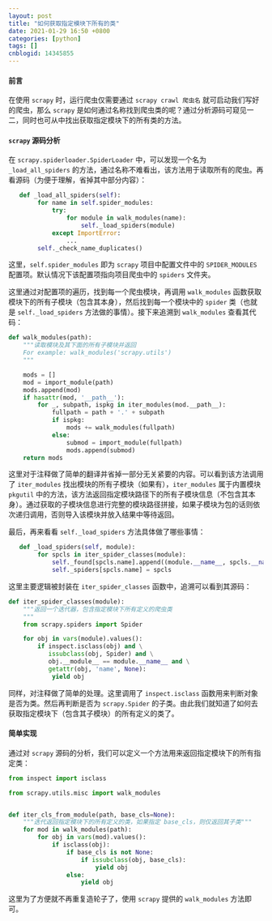 ```yaml
---
layout: post
title: "如何获取指定模块下所有的类"
date: 2021-01-29 16:50 +0800
categories: [python]
tags: []
cnblogid: 14345855
---
```


#### 前言
在使用 `scrapy` 时，运行爬虫仅需要通过 `scrapy crawl 爬虫名` 就可启动我们写好的爬虫，那么 `scrapy` 是如何通过名称找到爬虫类的呢？通过分析源码可窥见一二，同时也可从中找出获取指定模块下的所有类的方法。

#### `scrapy` 源码分析
在 `scrapy.spiderloader.SpiderLoader` 中，可以发现一个名为 `_load_all_spiders` 的方法，通过名称不难看出，该方法用于读取所有的爬虫。再看源码（为便于理解，省掉其中部分内容）：
```python
   def _load_all_spiders(self):
        for name in self.spider_modules:
            try:
                for module in walk_modules(name):
                    self._load_spiders(module)
            except ImportError:
                ...
        self._check_name_duplicates()
```
这里，`self.spider_modules` 即为 `scrapy` 项目中配置文件中的 `SPIDER_MODULES` 配置项。默认情况下该配置项指向项目爬虫中的 `spiders` 文件夹。

这里通过对配置项的遍历，找到每一个爬虫模块，再调用 `walk_modules` 函数获取模块下的所有子模块（包含其本身），然后找到每一个模块中的 `spider` 类（也就是 `self._load_spiders` 方法做的事情）。接下来追溯到 `walk_modules` 查看其代码：

```python
def walk_modules(path):
    """读取模块及其下面的所有子模块并返回
    For example: walk_modules('scrapy.utils')
    """

    mods = []
    mod = import_module(path)
    mods.append(mod)
    if hasattr(mod, '__path__'):
        for _, subpath, ispkg in iter_modules(mod.__path__):
            fullpath = path + '.' + subpath
            if ispkg:
                mods += walk_modules(fullpath)
            else:
                submod = import_module(fullpath)
                mods.append(submod)
    return mods
```
这里对于注释做了简单的翻译并省掉一部分无关紧要的内容。可以看到该方法调用了 `iter_modules` 找出模块的所有子模块（如果有），`iter_modules` 属于内置模块 `pkgutil` 中的方法，该方法返回指定模块路径下的所有子模块信息（不包含其本身）。通过获取的子模块信息进行完整的模块路径拼接，如果子模块为包的话则依次递归调用，否则导入该模块并放入结果中等待返回。

最后，再来看看 `self._load_spiders` 方法具体做了哪些事情：
```python
   def _load_spiders(self, module):
        for spcls in iter_spider_classes(module):
            self._found[spcls.name].append((module.__name__, spcls.__name__))
            self._spiders[spcls.name] = spcls
```
这里主要逻辑被封装在 `iter_spider_classes` 函数中，追溯可以看到其源码：
```python
def iter_spider_classes(module):
    """返回一个迭代器，包含指定模块下所有定义的爬虫类
    """
    from scrapy.spiders import Spider

    for obj in vars(module).values():
        if inspect.isclass(obj) and \
           issubclass(obj, Spider) and \
           obj.__module__ == module.__name__ and \
           getattr(obj, 'name', None):
            yield obj
```

同样，对注释做了简单的处理。这里调用了 `inspect.isclass` 函数用来判断对象是否为类。然后再判断是否为 `scrapy.Spider` 的子类。由此我们就知道了如何去获取指定模块下（包含其子模块）的所有定义的类了。

#### 简单实现
通过对 `scrapy` 源码的分析，我们可以定义一个方法用来返回指定模块下的所有指定类：

```python
from inspect import isclass

from scrapy.utils.misc import walk_modules


def iter_cls_from_module(path, base_cls=None):
    """迭代返回指定模块下的所有定义的类，如果指定 base_cls，则仅返回其子类"""
    for mod in walk_modules(path):
        for obj in vars(mod).values():
            if isclass(obj):
                if base_cls is not None:
                    if issubclass(obj, base_cls):
                        yield obj
                else:
                    yield obj
```

这里为了方便就不再重复造轮子了，使用 `scrapy` 提供的 `walk_modules` 方法即可。

